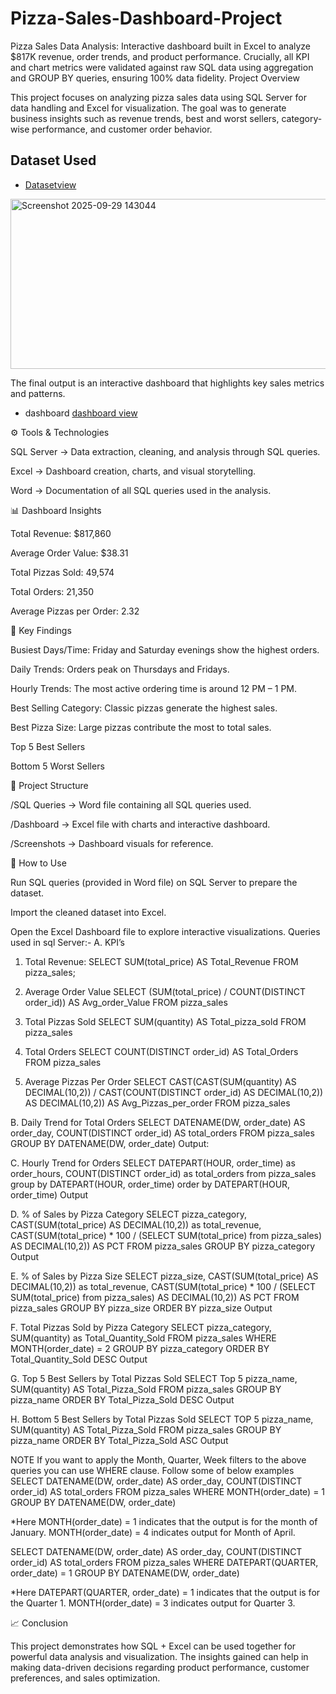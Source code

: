 # Pizza-Sales-Dashboard-Project
Pizza Sales Data Analysis: Interactive dashboard built in Excel to analyze $817K revenue, order trends, and product performance. Crucially, all KPI and chart metrics were validated against raw SQL data using aggregation and GROUP BY queries, ensuring 100% data fidelity.
Project Overview

This project focuses on analyzing pizza sales data using SQL Server for data handling and Excel for visualization. The goal was to generate business insights such as revenue trends, best and worst sellers, category-wise performance, and customer order behavior.
## Dataset Used
- <a href="https://github.com/himanshudevanda/Pizza-Sales-Dashboard-Project/blob/main/pizza_sales.csv">Datasetview</a>
<img width="647" height="272" alt="Screenshot 2025-09-29 143044" src="https://github.com/user-attachments/assets/7f27f654-81e0-4b3a-ae19-233d984f9f8a" />

The final output is an interactive dashboard that highlights key sales metrics and patterns.
- dashboard <a href="https://github.com/himanshudevanda/Pizza-Sales-Dashboard-Project/blob/main/Screenshot%202025-09-29%20143044.png">dashboard view</a>

⚙️ Tools & Technologies

SQL Server → Data extraction, cleaning, and analysis through SQL queries.

Excel → Dashboard creation, charts, and visual storytelling.

Word → Documentation of all SQL queries used in the analysis.

📊 Dashboard Insights

Total Revenue: $817,860

Average Order Value: $38.31

Total Pizzas Sold: 49,574

Total Orders: 21,350

Average Pizzas per Order: 2.32

🔑 Key Findings

Busiest Days/Time: Friday and Saturday evenings show the highest orders.

Daily Trends: Orders peak on Thursdays and Fridays.

Hourly Trends: The most active ordering time is around 12 PM – 1 PM.

Best Selling Category: Classic pizzas generate the highest sales.

Best Pizza Size: Large pizzas contribute the most to total sales.

Top 5 Best Sellers

Bottom 5 Worst Sellers

📂 Project Structure

/SQL Queries → Word file containing all SQL queries used.

/Dashboard → Excel file with charts and interactive dashboard.

/Screenshots → Dashboard visuals for reference.

🚀 How to Use

Run SQL queries (provided in Word file) on SQL Server to prepare the dataset.

Import the cleaned dataset into Excel.

Open the Excel Dashboard file to explore interactive visualizations.
Queries used in sql Server:-
A. KPI’s
1. Total Revenue:
SELECT SUM(total_price) AS Total_Revenue FROM pizza_sales;
 
2. Average Order Value
SELECT (SUM(total_price) / COUNT(DISTINCT order_id)) AS Avg_order_Value FROM pizza_sales
 
3. Total Pizzas Sold
SELECT SUM(quantity) AS Total_pizza_sold FROM pizza_sales
 
4. Total Orders
SELECT COUNT(DISTINCT order_id) AS Total_Orders FROM pizza_sales
 
5. Average Pizzas Per Order
SELECT CAST(CAST(SUM(quantity) AS DECIMAL(10,2)) / 
CAST(COUNT(DISTINCT order_id) AS DECIMAL(10,2)) AS DECIMAL(10,2))
AS Avg_Pizzas_per_order
FROM pizza_sales
 
B. Daily Trend for Total Orders
SELECT DATENAME(DW, order_date) AS order_day, COUNT(DISTINCT order_id) AS total_orders 
FROM pizza_sales
GROUP BY DATENAME(DW, order_date)
Output:
 
C. Hourly Trend for Orders
SELECT DATEPART(HOUR, order_time) as order_hours, COUNT(DISTINCT order_id) as total_orders
from pizza_sales
group by DATEPART(HOUR, order_time)
order by DATEPART(HOUR, order_time)
Output
 
D. % of Sales by Pizza Category
SELECT pizza_category, CAST(SUM(total_price) AS DECIMAL(10,2)) as total_revenue,
CAST(SUM(total_price) * 100 / (SELECT SUM(total_price) from pizza_sales) AS DECIMAL(10,2)) AS PCT
FROM pizza_sales
GROUP BY pizza_category
Output
 
E. % of Sales by Pizza Size
SELECT pizza_size, CAST(SUM(total_price) AS DECIMAL(10,2)) as total_revenue,
CAST(SUM(total_price) * 100 / (SELECT SUM(total_price) from pizza_sales) AS DECIMAL(10,2)) AS PCT
FROM pizza_sales
GROUP BY pizza_size
ORDER BY pizza_size
Output
 

F. Total Pizzas Sold by Pizza Category
SELECT pizza_category, SUM(quantity) as Total_Quantity_Sold
FROM pizza_sales
WHERE MONTH(order_date) = 2
GROUP BY pizza_category
ORDER BY Total_Quantity_Sold DESC
Output
 
G. Top 5 Best Sellers by Total Pizzas Sold
SELECT Top 5 pizza_name, SUM(quantity) AS Total_Pizza_Sold
FROM pizza_sales
GROUP BY pizza_name
ORDER BY Total_Pizza_Sold DESC
Output
 




H. Bottom 5 Best Sellers by Total Pizzas Sold
SELECT TOP 5 pizza_name, SUM(quantity) AS Total_Pizza_Sold
FROM pizza_sales
GROUP BY pizza_name
ORDER BY Total_Pizza_Sold ASC
Output
 

NOTE
If you want to apply the Month, Quarter, Week filters to the above queries you can use WHERE clause. Follow some of below examples
SELECT DATENAME(DW, order_date) AS order_day, COUNT(DISTINCT order_id) AS total_orders 
FROM pizza_sales
WHERE MONTH(order_date) = 1
GROUP BY DATENAME(DW, order_date)

*Here MONTH(order_date) = 1 indicates that the output is for the month of January. MONTH(order_date) = 4 indicates output for Month of April.

SELECT DATENAME(DW, order_date) AS order_day, COUNT(DISTINCT order_id) AS total_orders 
FROM pizza_sales
WHERE DATEPART(QUARTER, order_date) = 1
GROUP BY DATENAME(DW, order_date)

*Here DATEPART(QUARTER, order_date) = 1 indicates that the output is for the Quarter 1. MONTH(order_date) = 3 indicates output for Quarter 3.

📈 Conclusion

This project demonstrates how SQL + Excel can be used together for powerful data analysis and visualization. The insights gained can help in making data-driven decisions regarding product performance, customer preferences, and sales optimization.
